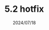 ---
layout: gold_efficiency

title: 5.2 hotfix
date: 2024/07/18
description: Wild Rift Gold Efficiency of 5.2 hotfix (2 buffed items)
image: /assets/favicon512x512.png

permalink: /5.2.h/
redirect_from: /

data:
    refer_url: https://wildrift.leagueoflegends.com/en-us/news/game-updates/wild-rift-patch-notes-52/
    refer_text: 5.2 hotfix
    items: items_5_2_hotfix
    stats: stats_5_2_hotfix

patch_note:
    statuses:
        buffed: "SUNDERED SKY,ECLIPSE"
        adjusted: ""
        nerfed: ""
        new: ""
    excludes: ""
    compare:
        statuses: "buffed,adjusted,nerfed"
        items: items_5_2
        stats: stats_5_2
        item_prefix: 5.2
---